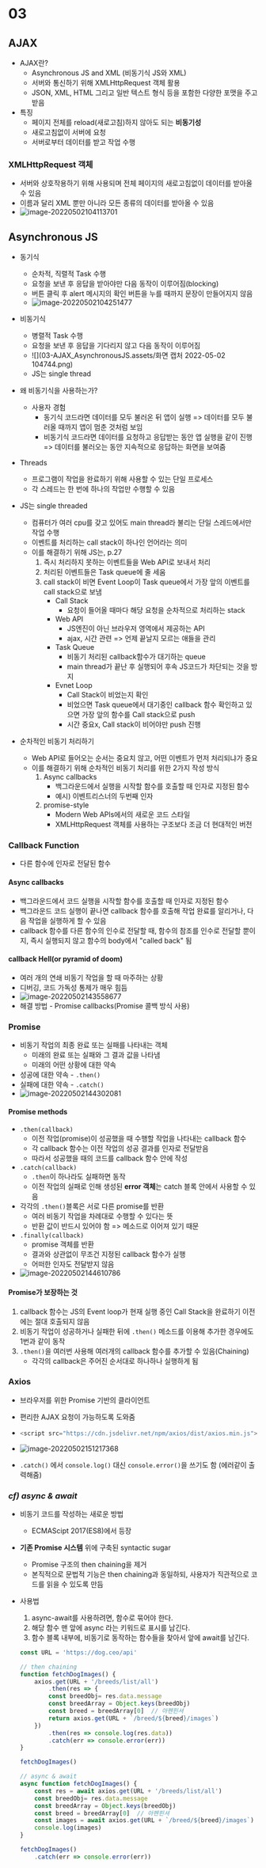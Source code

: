 # 03

## AJAX

- AJAX란?
  - Asynchronous JS and XML (비동기식 JS와 XML)
  - 서버와 통신하기 위해 XMLHttpRequest 객체 활용
  - JSON, XML, HTML 그리고 일반 텍스트 형식 등을 포함한 다양한 포맷을 주고받음
- 특징
  - 페이지 전체를 reload(새로고침)하지 않아도 되는 **비동기성**
  - 새로고침없이 서버에 요청
  - 서버로부터 데이터를 받고 작업 수행

### XMLHttpRequest 객체

- 서버와 상호작용하기 위해 사용되며 전체 페이지의 새로고침없이 데이터를 받아올 수 있음
- 이름과 달리 XML 뿐만 아니라 모든 종류의 데이터를 받아올 수 있음
- ![image-20220502104113701](03-AJAX_AsynchronousJS.assets/image-20220502104113701.png)



## Asynchronous JS

- 동기식
  - 순차적, 직렬적 Task 수행
  - 요청을 보낸 후 응답을 받아야만 다음 동작이 이루어짐(blocking)
  - 버튼 클릭 후 alert 메시지의 확인 버튼을 누를 때까지 문장이 만들어지지 않음
  - ![image-20220502104251477](03-AJAX_AsynchronousJS.assets/image-20220502104251477.png)
- 비동기식
  - 병렬적 Task 수행
  - 요청을 보낸 후 응답을 기다리지 않고 다음 동작이 이루어짐
  - ![](03-AJAX_AsynchronousJS.assets/화면 캡처 2022-05-02 104744.png)
  - JS는 single thread



- 왜 비동기식을 사용하는가?
  - 사용자 경험
    - 동기식 코드라면 데이터를 모두 불러온 뒤 앱이 실행 => 데이터를 모두 불러올 때까지 앱이 멈춘 것처럼 보임
    - 비동기식 코드라면 데이터를 요청하고 응답받는 동안 앱 실행을 같이 진행 => 데이터를 불러오는 동안 지속적으로 응답하는 화면을 보여줌
- Threads
  - 프로그램이 작업을 완료하기 위해 사용할 수 있는 단일 프로세스
  - 각 스레드는 한 번에 하나의 작업만 수행할 수 있음
- JS는 single threaded
  - 컴퓨터가 여러 cpu를 갖고 있어도 main thread라 불리는 단일 스레드에서만 작업 수행
  - 이벤트를 처리하는 call stack이 하나인 언어라는 의미
  - 이를 해결하기 위해 JS는, p.27
    1. 즉시 처리하지 못하는 이벤트들을 Web API로 보내서 처리
    2. 처리된 이벤트들은 Task queue에 줄 세움
    3. call stack이 비면 Event Loop이 Task queue에서 가장 앞의 이벤트를 call stack으로 보냄
       - Call Stack
         - 요청이 들어올 때마다 해당 요청을 순차적으로 처리하는 stack
       - Web API
         - JS엔진이 아닌 브라우저 영역에서 제공하는 API
         - ajax, 시간 관련 => 언제 끝날지 모르는 애들을 관리
       - Task Queue
         - 비동기 처리된 callback함수가 대기하는 queue
         - main thread가 끝난 후 실행되어 후속 JS코드가 차단되는 것을 방지
       - Evnet Loop
         - Call Stack이 비었는지 확인
         - 비었으면 Task queue에서 대기중인 callback 함수 확인하고 있으면 가장 앞의 함수를 Call stack으로 push
         - 시간 중요x, Call stack이 비어야만 push 진행

- 순차적인 비동기 처리하기
  - Web API로 들어오는 순서는 중요치 않고, 어떤 이벤트가 먼저 처리되냐가 중요
  - 이를 해결하기 위해 순차적인 비동기 처리를 위한 2가지 작성 방식
    1. Async callbacks
       - 백그라운드에서 실행을 시작할 함수를 호출할 때 인자로 지정된 함수
       - 예시) 이벤트리스너의 두번째 인자
    2. promise-style
       - Modern Web APls에서의 새로운 코드 스타일
       - XMLHttpRequest 객체를 사용하는 구조보다 조금 더 현대적인 버전



### Callback Function

- 다른 함수에 인자로 전달된 함수

#### Async callbacks

- 백그라운드에서 코드 실행을 시작할 함수를 호출할 때 인자로 지정된 함수
- 백그라운드 코드 실행이 끝나면 callback 함수를 호출해 작업 완료를 알리거나, 다음 작업을 실행하게 할 수 있음
- callback 함수를 다른 함수의 인수로 전달할 때, 함수의 참조를 인수로 전달할 뿐이지, 즉시 실행되지 않고 함수의 body에서 "called back" 됨

#### callback Hell(or pyramid of doom)

- 여러 개의 연쇄 비동기 작업을 할 때 마주하는 상황
- 디버깅, 코드 가독성 통제가 매우 힘듬
- ![image-20220502143558677](03-AJAX_AsynchronousJS.assets/image-20220502143558677.png)
- 해결 방법 - Promise callbacks(Promise 콜백 방식 사용)



### Promise

- 비동기 작업의 최종 완료 또는 실패를 나타내는 객체
  - 미래의 완료 또는 실패와 그 결과 값을 나타냄
  - 미래의 어떤 상황에 대한 약속
- 성공에 대한 약속 - `.then()`
- 실패에 대한 약속 - `.catch()`
- ![image-20220502144302081](03-AJAX_AsynchronousJS.assets/image-20220502144302081.png)

#### Promise methods

- `.then(callback)`
  - 이전 작업(promise)이 성공했을 때 수행할 작업을 나타내는 callback 함수
  - 각 callback 함수는 이전 작업의 성공 결과를 인자로 전달받음
  - 따라서 성공했을 때의 코드를 callback 함수 안에 작성
- `.catch(callback)`
  - `.then`이 하나라도 실패하면 동작
  - 이전 작업의 실패로 인해 생성된 **error 객체**는 catch 블록 안에서 사용할 수 있음
- 각각의 `.then()`블록은 서로 다른 promise를 반환
  - 여러 비동기 작업을 차례대로 수행할 수 있다는 뜻
  - 반환 값이 반드시 있어야 함 => 메소드로 이어져 있기 때문
- `.finally(callback)`
  - promise 객체를 반환
  - 결과와 상관없이 무조건 지정된 callback 함수가 실행
  - 어떠한 인자도 전달받지 않음
- ![image-20220502144610786](03-AJAX_AsynchronousJS.assets/image-20220502144610786.png)

#### Promise가 보장하는 것

1. callback 함수는 JS의 Event loop가 현재 실행 중인 Call Stack을 완료하기 이전에는 절대 호출되지 않음
2. 비동기 작업이 성공하거나 실패한 뒤에 `.then()` 메소드를 이용해 추가한 경우에도 1번과 같이 동작
3. `.then()`을 여러번 사용해 여러개의 callback 함수를 추가할 수 있음(Chaining)
   - 각각의 callback은 주어진 순서대로 하나하나 실행하게 됨



### Axios

- 브라우저를 위한 Promise 기반의 클라이언트

- 편리한 AJAX 요청이 가능하도록 도와줌

- ```js
  <script src="https://cdn.jsdelivr.net/npm/axios/dist/axios.min.js"></script>
  ```

- ![image-20220502151217368](03-AJAX_AsynchronousJS.assets/image-20220502151217368.png)

- `.catch()` 에서 `console.log()` 대신 `console.error()`을 쓰기도 함 (에러같이 출력해줌)



### *cf) async & await*

- 비동기 코드를 작성하는 새로운 방법

  - ECMAScipt 2017(ES8)에서 등장

- **기존 Promise 시스템** 위에 구축된 syntactic sugar

  - Promise 구조의 then chaining을 제거
  - 본직적으로 문법적 기능은 then chaining과 동일하되, 사용자가 직관적으로 코드를 읽을 수 있도록 만듬

- 사용법

  1. async-await를 사용하려면, 함수로 묶어야 한다.
  2. 해당 함수 맨 앞에 async 라는 키워드로 표시를 남긴다.
  3. 함수 블록 내부에, 비동기로 동작하는 함수들을 찾아서 앞에 await를 남긴다.

  ```js
  const URL = 'https://dog.ceo/api'
  
  // then chaining
  function fetchDogImages() {
      axios.get(URL + '/breeds/list/all')
          .then(res => {
          const breedObj= res.data.message
          const breedArray = Object.keys(breedObj)
          const breed = breedArray[0]  // 아펜핀셔
          return axios.get(URL + `/breed/${breed}/images`)
      })
          .then(res => console.log(res.data))
          .catch(err => console.error(err))
  }
  
  fetchDogImages()
  
  // async & await
  async function fetchDogImages() {
      const res = await axios.get(URL + '/breeds/list/all')
      const breedObj= res.data.message
      const breedArray = Object.keys(breedObj)
      const breed = breedArray[0]  // 아펜핀셔
      const images = await axios.get(URL + `/breed/${breed}/images`)
      console.log(images)
  }
  
  fetchDogImages()
      .catch(err => console.error(err))
  ```

  

